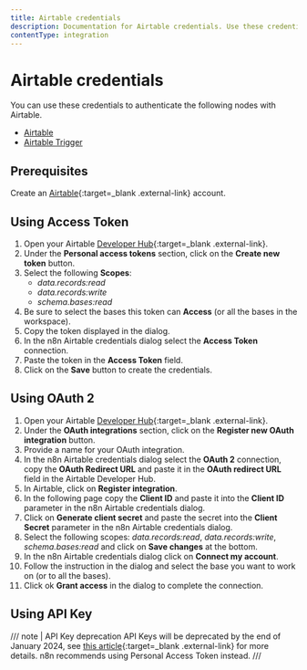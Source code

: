```yaml
---
title: Airtable credentials
description: Documentation for Airtable credentials. Use these credentials to authenticate Airtable in n8n, a workflow automation platform.
contentType: integration
---
```


# Airtable credentials

You can use these credentials to authenticate the following nodes with Airtable.

- [Airtable](/integrations/builtin/app-nodes/n8n-nodes-base.airtable/)
- [Airtable Trigger](/integrations/builtin/trigger-nodes/n8n-nodes-base.airtabletrigger/)

## Prerequisites

Create an [Airtable](https://airtable.com/){:target=_blank .external-link} account.

## Using Access Token

1. Open your Airtable [Developer Hub](https://airtable.com/create/tokens){:target=_blank .external-link}.
2. Under the **Personal access tokens** section, click on the **Create new token** button.
3. Select the following **Scopes**:
    - *data.records:read*
    - *data.records:write*
    - *schema.bases:read* 
4. Be sure to select the bases this token can **Access** (or all the bases in the workspace).
5. Copy the token displayed in the dialog.
6. In the n8n Airtable credentials dialog select the **Access Token** connection.
7. Paste the token in the **Access Token** field.
8. Click on the **Save** button to create the credentials.

## Using OAuth 2

1. Open your Airtable [Developer Hub](https://airtable.com/create/tokens){:target=_blank .external-link}.
2. Under the **OAuth integrations** section, click on the **Register new OAuth integration** button.
3. Provide a name for your OAuth integration.
4. In the n8n Airtable credentials dialog select the **OAuth 2** connection, copy the **OAuth Redirect URL** and paste it in the **OAuth redirect URL** field in the Airtable Developer Hub.
5. In Airtable, click on **Register integration**.
6. In the following page copy the **Client ID** and paste it into the **Client ID** parameter in the n8n Airtable credentials dialog.
7. Click on **Generate client secret** and paste the secret into the **Client Secret** parameter in the n8n Airtable credentials dialog.
8. Select the following scopes: *data.records:read*, *data.records:write*, *schema.bases:read* and click on **Save changes** at the bottom.
9. In the n8n Airtable credentials dialog click on **Connect my account**.
10. Follow the instruction in the dialog and select the base you want to work on (or to all the bases).
11. Click ok **Grant access** in the dialog to complete the connection.


## Using API Key

/// note | API Key deprecation
API Keys will be deprecated by the end of January 2024, see [this article](https://support.airtable.com/docs/airtable-api-key-deprecation-notice){:target=_blank .external-link} for more details. n8n recommends using Personal Access Token instead.
///
